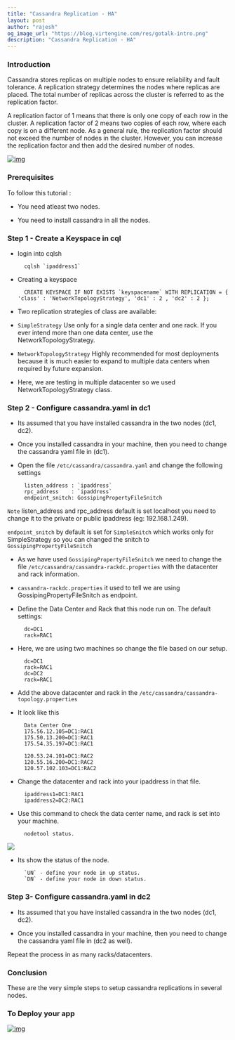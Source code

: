 ```yaml
---
title: "Cassandra Replication - HA"
layout: post
author: "rajesh"
og_image_url: "https://blog.virtengine.com/res/gotalk-intro.png"
description: "Cassandra Replication - HA"
---
```



### Introduction

Cassandra stores replicas on multiple nodes to ensure reliability and fault tolerance. A replication strategy determines the nodes where replicas are placed. The total number of replicas across the cluster is referred to as the replication factor.

A replication factor of 1 means that there is only one copy of each row in the cluster. A replication factor of 2 means two copies of each row, where each copy is on a different node. As a general rule, the replication factor should not exceed the number of nodes in the cluster. However, you can increase the replication factor and then add the desired number of nodes.

[![img](#)](https://console.VirtEngine.com)

### Prerequisites

To follow this tutorial :

* You need atleast two nodes.

* You need to install cassandra in all the nodes.

### Step 1 - Create a Keyspace in cql

* login into cqlsh

		cqlsh `ipaddress1`

* Creating a keyspace

		CREATE KEYSPACE IF NOT EXISTS `keyspacename` WITH REPLICATION = { 'class' : 'NetworkTopologyStrategy', 'dc1' : 2 , 'dc2' : 2 };

* Two replication strategies of class are available:

* `SimpleStrategy` Use only for a single data center and one rack. If you ever intend more than one data center, use the NetworkTopologyStrategy.

* `NetworkTopologyStrategy` Highly recommended for most deployments because it is much easier to expand to multiple data centers when required by future expansion.

* Here, we are testing in multiple datacenter so we used NetworkTopologyStrategy class.



### Step 2 - Configure cassandra.yaml in dc1

* Its assumed that you have installed cassandra in the two nodes (dc1, dc2).

* Once you installed cassandra in your machine, then you need to change the cassandra yaml file in (dc1).

* Open the file `/etc/cassandra/cassandra.yaml` and change the following settings

		listen_address : `ipaddress`
        rpc_address    : `ipaddress`
		endpoint_snitch: GossipingPropertyFileSnitch

`Note` listen_address and rpc_address default is set localhost you need to change it to the private or public ipaddress (eg: 192.168.1.249).

`endpoint_snitch` by default is set for `SimpleSnitch` which works only for SimpleStrategy so you can changed the snitch to `GossipingPropertyFileSnitch`

* As we have used `GossipingPropertyFileSnitch` we need to change the file `/etc/cassandra/cassandra-rackdc.properties` with the datacenter and rack information.

* `cassandra-rackdc.properties` it used to tell we are using GossipingPropertyFileSnitch as endpoint.

* Define the Data Center and Rack that this node run on. The default settings:

        dc=DC1
		rack=RAC1
* Here, we are using two machines so change the file based on our setup.

        dc=DC1
		rack=RAC1
		dc=DC2
		rack=RAC1

* Add the above datacenter and rack in the `/etc/cassandra/cassandra-topology.properties`

* It look like this

		Data Center One
		175.56.12.105=DC1:RAC1
		175.50.13.200=DC1:RAC1
		175.54.35.197=DC1:RAC1

		120.53.24.101=DC1:RAC2
		120.55.16.200=DC1:RAC2
		120.57.102.103=DC1:RAC2

* Change the datacenter and rack into your ipaddress in that file.

		ipaddress1=DC1:RAC1
		ipaddress2=DC2:RAC1

* Use this command to check the data center name, and rack is set into your machine.

		nodetool status.
![](https://blog.virtengine.com/content/images/2016/07/cassandra.png)
* Its show the status of the node.

        `UN` - define your node in up status.
        `DN` - define your node in down status.


### Step 3- Configure cassandra.yaml in dc2

* Its assumed that you have installed cassandra in the two nodes (dc1, dc2).

* Once you installed cassandra in your machine, then you need to change the cassandra yaml file in (dc2 as well).

Repeat the process in as many racks/datacenters.

### Conclusion

These are the very simple steps to setup cassandra replications in several nodes.

### To Deploy your app

[![img](#)](https://console.VirtEngine.com)
